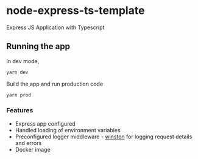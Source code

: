 # node-express-ts-template

Express JS Application with Typescript

## Running the app

In dev mode,
```bash
yarn dev
```

Build the app and run production code
```bash
yarn prod
```

### Features

- Express app configured
- Handled loading of environment variables
- Preconfigured logger middleware - [winston](https://www.npmjs.com/package/winston) for logging request details and errors 
- Docker image
